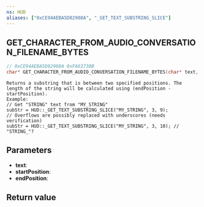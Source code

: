```yaml
---
ns: HUD
aliases: ["0xCE94AEBA5D82908A", "_GET_TEXT_SUBSTRING_SLICE"]
---
```

## GET_CHARACTER_FROM_AUDIO_CONVERSATION_FILENAME_BYTES

```c
// 0xCE94AEBA5D82908A 0xFA6373BB
char* GET_CHARACTER_FROM_AUDIO_CONVERSATION_FILENAME_BYTES(char* text, int startPosition, int endPosition);
```

```
Returns a substring that is between two specified positions. The length of the string will be calculated using (endPosition - startPosition).
Example:
// Get "STRING" text from "MY_STRING"
subStr = HUD::_GET_TEXT_SUBSTRING_SLICE("MY_STRING", 3, 9);
// Overflows are possibly replaced with underscores (needs verification)
subStr = HUD::_GET_TEXT_SUBSTRING_SLICE("MY_STRING", 3, 10); // "STRING_"?
```

## Parameters
* **text**: 
* **startPosition**: 
* **endPosition**: 

## Return value

